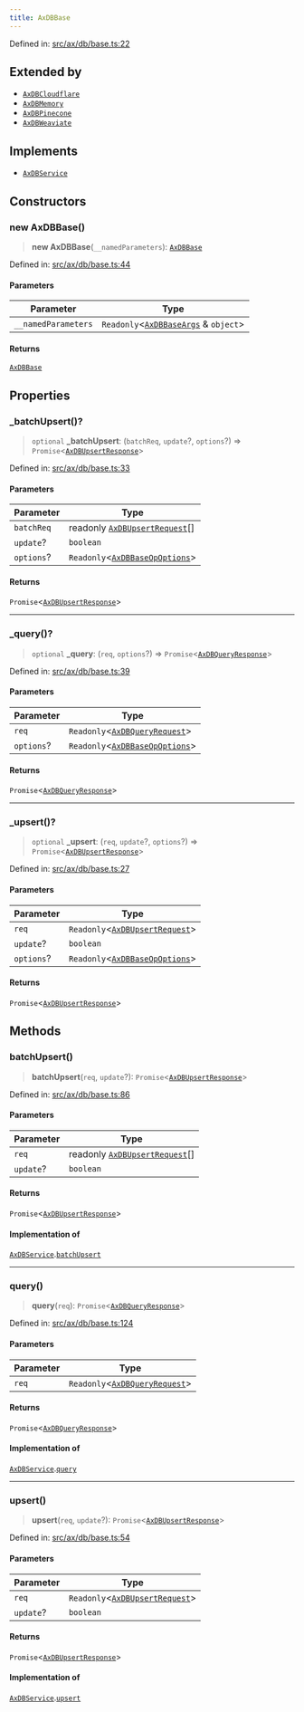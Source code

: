 ```yaml
---
title: AxDBBase
---
```


Defined in: [src/ax/db/base.ts:22](#apidocs/httpsgithubcomax-llmaxblob3b79ada8d723949fcd8a76c2b6f48cf69d8394f8srcaxdbbasetsl22)

## Extended by

- [`AxDBCloudflare`](#apidocs/classaxdbcloudflare)
- [`AxDBMemory`](#apidocs/classaxdbmemory)
- [`AxDBPinecone`](#apidocs/classaxdbpinecone)
- [`AxDBWeaviate`](#apidocs/classaxdbweaviate)

## Implements

- [`AxDBService`](#apidocs/interfaceaxdbservice)

## Constructors

<a id="Constructors"></a>

### new AxDBBase()

> **new AxDBBase**(`__namedParameters`): [`AxDBBase`](#apidocs/classaxdbbase)

Defined in: [src/ax/db/base.ts:44](#apidocs/httpsgithubcomax-llmaxblob3b79ada8d723949fcd8a76c2b6f48cf69d8394f8srcaxdbbasetsl44)

#### Parameters

| Parameter | Type |
| ------ | ------ |
| `__namedParameters` | `Readonly`\<[`AxDBBaseArgs`](#apidocs/interfaceaxdbbaseargs) & `object`\> |

#### Returns

[`AxDBBase`](#apidocs/classaxdbbase)

## Properties

<a id="_batchUpsert"></a>

### \_batchUpsert()?

> `optional` **\_batchUpsert**: (`batchReq`, `update`?, `options`?) => `Promise`\<[`AxDBUpsertResponse`](#apidocs/typealiasaxdbupsertresponse)\>

Defined in: [src/ax/db/base.ts:33](#apidocs/httpsgithubcomax-llmaxblob3b79ada8d723949fcd8a76c2b6f48cf69d8394f8srcaxdbbasetsl33)

#### Parameters

| Parameter | Type |
| ------ | ------ |
| `batchReq` | readonly [`AxDBUpsertRequest`](#apidocs/typealiasaxdbupsertrequest)[] |
| `update`? | `boolean` |
| `options`? | `Readonly`\<[`AxDBBaseOpOptions`](#apidocs/interfaceaxdbbaseopoptions)\> |

#### Returns

`Promise`\<[`AxDBUpsertResponse`](#apidocs/typealiasaxdbupsertresponse)\>

***

<a id="_query"></a>

### \_query()?

> `optional` **\_query**: (`req`, `options`?) => `Promise`\<[`AxDBQueryResponse`](#apidocs/typealiasaxdbqueryresponse)\>

Defined in: [src/ax/db/base.ts:39](#apidocs/httpsgithubcomax-llmaxblob3b79ada8d723949fcd8a76c2b6f48cf69d8394f8srcaxdbbasetsl39)

#### Parameters

| Parameter | Type |
| ------ | ------ |
| `req` | `Readonly`\<[`AxDBQueryRequest`](#apidocs/typealiasaxdbqueryrequest)\> |
| `options`? | `Readonly`\<[`AxDBBaseOpOptions`](#apidocs/interfaceaxdbbaseopoptions)\> |

#### Returns

`Promise`\<[`AxDBQueryResponse`](#apidocs/typealiasaxdbqueryresponse)\>

***

<a id="_upsert"></a>

### \_upsert()?

> `optional` **\_upsert**: (`req`, `update`?, `options`?) => `Promise`\<[`AxDBUpsertResponse`](#apidocs/typealiasaxdbupsertresponse)\>

Defined in: [src/ax/db/base.ts:27](#apidocs/httpsgithubcomax-llmaxblob3b79ada8d723949fcd8a76c2b6f48cf69d8394f8srcaxdbbasetsl27)

#### Parameters

| Parameter | Type |
| ------ | ------ |
| `req` | `Readonly`\<[`AxDBUpsertRequest`](#apidocs/typealiasaxdbupsertrequest)\> |
| `update`? | `boolean` |
| `options`? | `Readonly`\<[`AxDBBaseOpOptions`](#apidocs/interfaceaxdbbaseopoptions)\> |

#### Returns

`Promise`\<[`AxDBUpsertResponse`](#apidocs/typealiasaxdbupsertresponse)\>

## Methods

<a id="batchUpsert"></a>

### batchUpsert()

> **batchUpsert**(`req`, `update`?): `Promise`\<[`AxDBUpsertResponse`](#apidocs/typealiasaxdbupsertresponse)\>

Defined in: [src/ax/db/base.ts:86](#apidocs/httpsgithubcomax-llmaxblob3b79ada8d723949fcd8a76c2b6f48cf69d8394f8srcaxdbbasetsl86)

#### Parameters

| Parameter | Type |
| ------ | ------ |
| `req` | readonly [`AxDBUpsertRequest`](#apidocs/typealiasaxdbupsertrequest)[] |
| `update`? | `boolean` |

#### Returns

`Promise`\<[`AxDBUpsertResponse`](#apidocs/typealiasaxdbupsertresponse)\>

#### Implementation of

[`AxDBService`](#apidocs/interfaceaxdbservice).[`batchUpsert`](#apidocs/interfaceaxdbservicemdbatchupsert)

***

<a id="query"></a>

### query()

> **query**(`req`): `Promise`\<[`AxDBQueryResponse`](#apidocs/typealiasaxdbqueryresponse)\>

Defined in: [src/ax/db/base.ts:124](#apidocs/httpsgithubcomax-llmaxblob3b79ada8d723949fcd8a76c2b6f48cf69d8394f8srcaxdbbasetsl124)

#### Parameters

| Parameter | Type |
| ------ | ------ |
| `req` | `Readonly`\<[`AxDBQueryRequest`](#apidocs/typealiasaxdbqueryrequest)\> |

#### Returns

`Promise`\<[`AxDBQueryResponse`](#apidocs/typealiasaxdbqueryresponse)\>

#### Implementation of

[`AxDBService`](#apidocs/interfaceaxdbservice).[`query`](#apidocs/interfaceaxdbservicemdquery)

***

<a id="upsert"></a>

### upsert()

> **upsert**(`req`, `update`?): `Promise`\<[`AxDBUpsertResponse`](#apidocs/typealiasaxdbupsertresponse)\>

Defined in: [src/ax/db/base.ts:54](#apidocs/httpsgithubcomax-llmaxblob3b79ada8d723949fcd8a76c2b6f48cf69d8394f8srcaxdbbasetsl54)

#### Parameters

| Parameter | Type |
| ------ | ------ |
| `req` | `Readonly`\<[`AxDBUpsertRequest`](#apidocs/typealiasaxdbupsertrequest)\> |
| `update`? | `boolean` |

#### Returns

`Promise`\<[`AxDBUpsertResponse`](#apidocs/typealiasaxdbupsertresponse)\>

#### Implementation of

[`AxDBService`](#apidocs/interfaceaxdbservice).[`upsert`](#apidocs/interfaceaxdbservicemdupsert)
